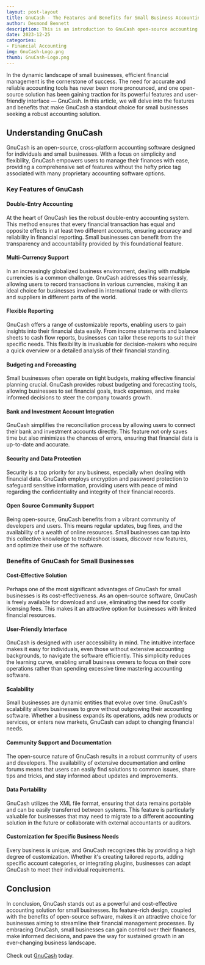 ```yaml
---
layout: post-layout
title: GnuCash - The Features and Benefits for Small Business Accounting
author: Desmond Bennett
description: This is an introduction to GnuCash open-source accounting software for small businesses.
date: 2023-12-25
categories:
- Financial Accounting
img: GnuCash-Logo.png
thumb: GnuCash-Logo.png
---
```


In the dynamic landscape of small businesses, efficient financial management is 
the cornerstone of success. The need for accurate and reliable accounting tools 
has never been more pronounced, and one open-source solution has been gaining 
traction for its powerful features and user-friendly interface — GnuCash. 
In this article, we will delve into the features and benefits that make 
GnuCash a standout choice for small businesses seeking a robust accounting solution.

<!--more-->

## Understanding GnuCash

GnuCash is an open-source, cross-platform accounting software designed for 
individuals and small businesses. With a focus on simplicity and flexibility, 
GnuCash empowers users to manage their finances with ease, providing a 
comprehensive set of features without the hefty price tag associated with 
many proprietary accounting software options.

### Key Features of GnuCash

#### Double-Entry Accounting
At the heart of GnuCash lies the robust double-entry accounting system. 
This method ensures that every financial transaction has equal and opposite 
effects in at least two different accounts, ensuring accuracy and reliability 
in financial reporting. Small businesses can benefit from the transparency 
and accountability provided by this foundational feature.

#### Multi-Currency Support
In an increasingly globalized business environment, dealing with multiple 
currencies is a common challenge. GnuCash addresses this seamlessly, 
allowing users to record transactions in various currencies, making it an 
ideal choice for businesses involved in international trade or with clients 
and suppliers in different parts of the world.

#### Flexible Reporting
GnuCash offers a range of customizable reports, enabling users to gain 
insights into their financial data easily. From income statements and balance 
sheets to cash flow reports, businesses can tailor these reports to suit their 
specific needs. This flexibility is invaluable for decision-makers who require 
a quick overview or a detailed analysis of their financial standing.

#### Budgeting and Forecasting
Small businesses often operate on tight budgets, making effective financial 
planning crucial. GnuCash provides robust budgeting and forecasting tools, 
allowing businesses to set financial goals, track expenses, and make informed 
decisions to steer the company towards growth.

#### Bank and Investment Account Integration
GnuCash simplifies the reconciliation process by allowing users to connect 
their bank and investment accounts directly. This feature not only saves time 
but also minimizes the chances of errors, ensuring that financial data is 
up-to-date and accurate.

#### Security and Data Protection
Security is a top priority for any business, especially when dealing with 
financial data. GnuCash employs encryption and password protection to safeguard 
sensitive information, providing users with peace of mind regarding the 
confidentiality and integrity of their financial records.

#### Open Source Community Support
Being open-source, GnuCash benefits from a vibrant community of developers and 
users. This means regular updates, bug fixes, and the availability of a wealth 
of online resources. Small businesses can tap into this collective knowledge to
troubleshoot issues, discover new features, and optimize their use of the software.

### Benefits of GnuCash for Small Businesses

#### Cost-Effective Solution
Perhaps one of the most significant advantages of GnuCash for small businesses 
is its cost-effectiveness. As an open-source software, GnuCash is freely 
available for download and use, eliminating the need for costly licensing fees. 
This makes it an attractive option for businesses with limited financial resources.

#### User-Friendly Interface
GnuCash is designed with user accessibility in mind. The intuitive interface 
makes it easy for individuals, even those without extensive accounting backgrounds, 
to navigate the software efficiently. This simplicity reduces the learning curve, 
enabling small business owners to focus on their core operations rather than 
spending excessive time mastering accounting software.

#### Scalability
Small businesses are dynamic entities that evolve over time. GnuCash's 
scalability allows businesses to grow without outgrowing their accounting 
software. Whether a business expands its operations, adds new products or 
services, or enters new markets, GnuCash can adapt to changing financial needs.

#### Community Support and Documentation
The open-source nature of GnuCash results in a robust community of users and 
developers. The availability of extensive documentation and online forums means 
that users can easily find solutions to common issues, share tips and tricks, 
and stay informed about updates and improvements.

#### Data Portability
GnuCash utilizes the XML file format, ensuring that data remains portable 
and can be easily transferred between systems. This feature is particularly 
valuable for businesses that may need to migrate to a different accounting 
solution in the future or collaborate with external accountants or auditors.

#### Customization for Specific Business Needs
Every business is unique, and GnuCash recognizes this by providing a high 
degree of customization. Whether it's creating tailored reports, adding 
specific account categories, or integrating plugins, businesses can adapt 
GnuCash to meet their individual requirements.

## Conclusion
In conclusion, GnuCash stands out as a powerful and cost-effective accounting 
solution for small businesses. Its feature-rich design, coupled with the 
benefits of open-source software, makes it an attractive choice for businesses 
aiming to streamline their financial management processes. By embracing GnuCash, 
small businesses can gain control over their finances, make informed decisions, 
and pave the way for sustained growth in an ever-changing business landscape.
<br/><br/>
Check out [GnuCash](https://gnucash.org/) today.
